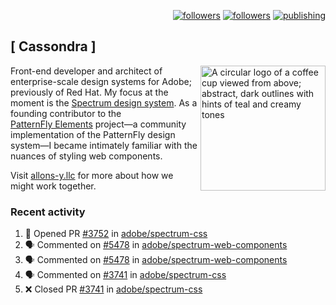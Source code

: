 <p align="right"><a rel="me" href="https://front-end.social/@castastrophe">
    <img alt="followers" title="Follow me on Mastodon" src="https://img.shields.io/mastodon/follow/109297102751309835?domain=https%3A%2F%2Ffront-end.social&label=Follow&logo=mastodon&logoColor=white&style=for-the-badge&labelColor=008080&color=006969"/></a>
  <a href="https://codepen.io/castastrophe/">
    <img alt="followers" title="Follow me on CodePen" src="https://img.shields.io/badge/23-1?color=640464&labelColor=7c007c&style=for-the-badge&logo=codepen&label=Follow"/></a>
<a href="https://castastrophe.medium.com/">
    <img alt="publishing" title="View articles on Medium" src="https://img.shields.io/badge/107-1?color=666&labelColor=444&label=subscribe&logo=medium&logoColor=white&style=for-the-badge"/></a>
</p>

## [&nbsp;Cassondra&nbsp;]

<img align="right" src="https://github-production-user-asset-6210df.s3.amazonaws.com/1840295/253016758-ba468774-1cd3-42c2-8f43-947b5eeb5edf.png" height="200" alt="A circular logo of a coffee cup viewed from above; abstract, dark outlines with hints of teal and creamy tones">

Front-end developer and architect of enterprise-scale design systems for Adobe; previously of Red Hat. My focus at the moment is the [Spectrum design system](https://github.com/adobe/spectrum-css). As a founding contributor to the [PatternFly&nbsp;Elements](https://github.com/patternfly/patternfly-elements) project&mdash;a community implementation of the PatternFly design system&mdash;I became intimately familiar with the nuances of styling web components.

Visit [allons-y.llc](http://allons-y.llc/) for more about how we might work together.

### Recent activity

<!--START_SECTION:activity-->
1. 💪 Opened PR [#3752](https://github.com/adobe/spectrum-css/pull/3752) in [adobe/spectrum-css](https://github.com/adobe/spectrum-css)
2. 🗣 Commented on [#5478](https://github.com/adobe/spectrum-web-components/pull/5478#issuecomment-2885027416) in [adobe/spectrum-web-components](https://github.com/adobe/spectrum-web-components)
3. 🗣 Commented on [#5478](https://github.com/adobe/spectrum-web-components/pull/5478#issuecomment-2885020925) in [adobe/spectrum-web-components](https://github.com/adobe/spectrum-web-components)
4. 🗣 Commented on [#3741](https://github.com/adobe/spectrum-css/pull/3741#issuecomment-2884967046) in [adobe/spectrum-css](https://github.com/adobe/spectrum-css)
5. ❌ Closed PR [#3741](https://github.com/adobe/spectrum-css/pull/3741) in [adobe/spectrum-css](https://github.com/adobe/spectrum-css)
<!--END_SECTION:activity-->
